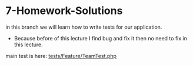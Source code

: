 # 7-Homework-Solutions 
in this branch we will learn how to write tests for our application.

- Because before of this lecture I find bug and fix it then no need to fix in this lecture.

main test is here: [tests/Feature/TeamTest.php](tests/Feature/TeamTest.php)
